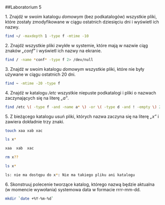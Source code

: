 ##Laboratorium 5


1\. Znajdź w swoim katalogu *domowym* (bez podkatalogów) wszystkie pliki, które zostały zmodyfikowane w ciągu 
ostatnich dziesięciu dni i wyświetl ich nazwy.
```sh
find ~/ -maxdepth 1 -type f -mtime -10
```

2\. Znajdź wszystkie pliki zwykłe w systemie, które mają w nazwie ciąg znaków *„conf”* i wyświetl ich nazwy na ekranie.
```sh
find / -name *conf* -type f 2> /dev/null
```
3\. Znajdź w swoim katalogu *domowym* wszystkie pliki, które nie były używane w ciągu ostatnich 20 dni.
```sh
find ~ -mtime -20 -type f
```
4\. Znajdź w katalogu */etc* wszystkie niepuste podkatalogi i pliki o nazwach zaczynających się na literę *„a”*.
```sh
find /etc \( -type f -and -name a* \) -or \( -type d -and ! -empty \) 2> /dev/null
```
5\. Z bieżącego katalogu usuń pliki, których nazwa zaczyna się na literę *„x”* i zawiera dokładnie trzy znaki.
```sh
touch xaa xab xac

ls x*

xaa  xab  xac

rm x??

ls x*

ls: nie ma dostępu do x*: Nie ma takiego pliku ani katalogu
```
6\. Skonstruuj polecenie tworzące katalog, którego nazwą będzie aktualna (w momencie wywołania) systemowa data 
w formacie rrrr-mm-dd.
```sh
mkdir `date +%Y-%m-%d`
```
